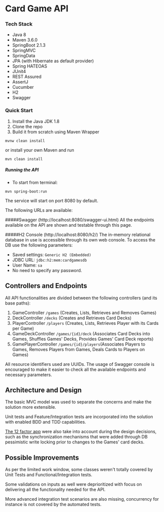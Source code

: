 # Card Game API

### Tech Stack

- Java 8
- Maven 3.6.0
- SpringBoot 2.1.3
- SpringMVC
- SpringData
- JPA (with Hibernate as default provider)
- Spring HATEOAS
- JUnit4
- REST Assured
- AssertJ
- Cucumber
- H2
- Swagger

### Quick Start

1. Install the Java JDK 1.8
2. Clone the repo
3. Build it from scratch using Maven Wrapper 
```
mvnw clean install 
```
or install your own Maven and run
```
mvn clean install
```

##### Running the API
- To start from terminal:
```
mvn spring-boot:run
```

The service will start on port 8080 by default.

The following URLs are available:

#####Swagger  (http://localhost:8080/swagger-ui.html)
All the endpoints available on the API are shown and testable through this page.


#####H2 Console (http://localhost:8080/h2/)
The in-memory relational database in use is accessible through its own web console.
To access the DB use the following parameters:
- Saved settings: `Generic H2 (Embedded)`
- JDBC URL: `jdbc:h2:mem:cardgamesdb`
- User Name: `sa`
- No need to specify any password.

## Controllers and Endpoints

All API functionalities are divided between the following controllers (and its base paths):
1. GameController `/games` (Creates, Lists, Retrieves and Removes Games)
2. DeckController `/decks` (Creates and Retrieves Card Decks)
3. PlayerController `/players` (Creates, Lists, Retrieves Player with its Cards per Game)
4. GameDeckController `/games/{id}/deck` (Associates Card Decks into Games, Shuffles Games' Decks, Provides Games' Card Deck reports)
5. GamePlayerController `/games/{id}/players`(Associates Players to Games, Removes Players from Games, Deals Cards to Players on Games)

All resource identifiers used are UUIDs. The usage of Swagger console is encouraged to make it easier to check all the available endpoints and necessary parameters.

## Architecture and Design
The basic MVC model was used to separate the concerns and make the solution more extensible. 

Unit tests and Feature/Integration tests are incorporated into the solution with enabled BDD and TDD capabilities.

[The 12 factor app](https://12factor.net/) were also take into account during the design decisions, such as the synchronization mechanisms that were added through DB pessimistic write locking prior to changes to the Games' card decks.

## Possible Improvements
As per the limited work window, some classes weren't totally covered by Unit Tests and Functional/Integration tests.

Some validations on inputs as well were deprioritized with focus on delivering all the functionality needed for the API.

More advanced integration test scenarios are also missing, concurrency for instance is not covered by the automated tests.   
 
